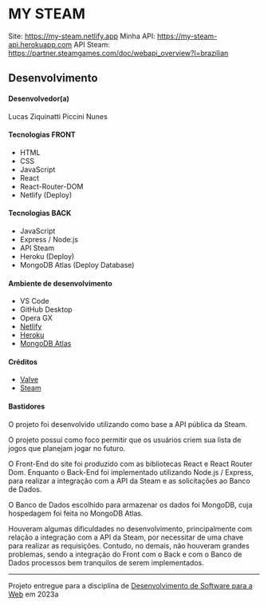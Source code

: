 # MY STEAM

Site: https://my-steam.netlify.app
Minha API: https://my-steam-api.herokuapp.com
API Steam: https://partner.steamgames.com/doc/webapi_overview?l=brazilian

## Desenvolvimento

#### Desenvolvedor(a)
Lucas Ziquinatti Piccini Nunes

#### Tecnologias FRONT
- HTML
- CSS
- JavaScript
- React
- React-Router-DOM
- Netlify (Deploy)

#### Tecnologias BACK
- JavaScript
- Express / Node.js
- API Steam
- Heroku (Deploy)
- MongoDB Atlas (Deploy Database)

#### Ambiente de desenvolvimento
- VS Code
- GitHub Desktop
- Opera GX
- [Netlify](https://www.netlify.com/)
- [Heroku](https://heroku.com/)
- [MongoDB Atlas](https://www.mongodb.com/atlas/database/)

#### Créditos
- [Valve](http://www.valvesoftware.com/)
- [Steam](https://store.steampowered.com/)

#### Bastidores
O projeto foi desenvolvido utilizando como base a API pública da Steam.

O projeto possuí como foco permitir que os usuários criem sua lista de jogos que planejam jogar no futuro.

O Front-End do site foi produzido com as bibliotecas React e React Router Dom. Enquanto o Back-End foi implementado utilizando Node.js / Express, 
para realizar a integração com a API da Steam e as solicitações ao Banco de Dados.

O Banco de Dados escolhido para armazenar os dados foi MongoDB, cuja hospedagem foi feita no MongoDB Atlas.

Houveram algumas dificuldades no desenvolvimento, principalmente com relação a integração com a API da Steam, por necessitar de uma chave para realizar as requisições.
Contudo, no demais, não houveram grandes problemas, sendo a integração do Front com o Back e com o Banco de Dados processos bem tranquilos de serem implementados.

---
Projeto entregue para a disciplina de [Desenvolvimento de Software para a Web](http://github.com/andreainfufsm/elc1090-2023a) em 2023a

